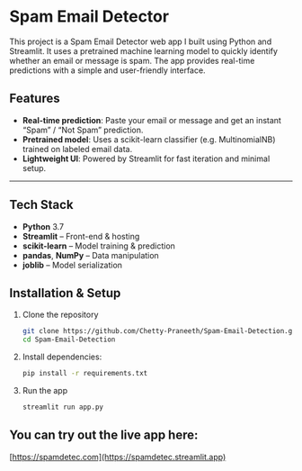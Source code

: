 # Spam Email Detector

This project is a Spam Email Detector web app I built using Python and Streamlit. It uses a pretrained machine learning model to quickly identify whether an email or message is spam. The app provides real-time predictions with a simple and user-friendly interface.


## Features

- **Real-time prediction**: Paste your email or message and get an instant “Spam” / “Not Spam” prediction.  
- **Pretrained model**: Uses a scikit-learn classifier (e.g. MultinomialNB) trained on labeled email data.  
- **Lightweight UI**: Powered by Streamlit for fast iteration and minimal setup.

---

## Tech Stack

- **Python** 3.7 
- **Streamlit** – Front-end & hosting  
- **scikit-learn** – Model training & prediction  
- **pandas**, **NumPy** – Data manipulation  
- **joblib** – Model serialization



## Installation & Setup

1. Clone the repository

    ```bash
    git clone https://github.com/Chetty-Praneeth/Spam-Email-Detection.git
    cd Spam-Email-Detection

2. Install dependencies:
    ```bash
    pip install -r requirements.txt

3. Run the app
    ```bash
    streamlit run app.py

## You can try out the live app here:
[https://spamdetec.com](https://spamdetec.streamlit.app)


